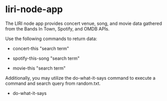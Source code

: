 # liri-node-app

The LIRI node app provides concert venue, song, and movie data gathered from the Bands In Town, Spotify, and OMDB APIs.

Use the following commands to return data:

* concert-this "search term"

* spotify-this-song "search term"

* movie-this "search term"

Additionally, you may utilize the do-what-it-says command to execute a command and search query from random.txt.

* do-what-it-says